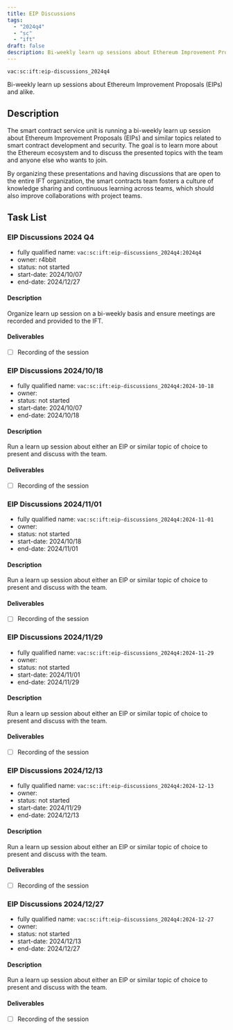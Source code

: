 ```yaml
---
title: EIP Discussions
tags:
  - "2024q4"
  - "sc"
  - "ift"
draft: false
description: Bi-weekly learn up sessions about Ethereum Improvement Proposals (EIPs) and alike.
---
```


`vac:sc:ift:eip-discussions_2024q4`

Bi-weekly learn up sessions about Ethereum Improvement Proposals (EIPs) and alike.

## Description

The smart contract service unit is running a bi-weekly learn up session about Ethereum Improvement Proposals (EIPs)
 and similar topics related to smart contract development and security.
 The goal is to learn more about the Ethereum ecosystem and to discuss the presented topics with the team and anyone else who wants to join.

By organizing these presentations and having discussions that are open to the entire IFT organization,
the smart contracts team fosters a culture of knowledge sharing and continuous learning across teams,
which should also improve collaborations with project teams.

## Task List

### EIP Discussions 2024 Q4

* fully qualified name: `vac:sc:ift:eip-discussions_2024q4:2024q4`
* owner: r4bbit
* status: not started
* start-date: 2024/10/07
* end-date: 2024/12/27

#### Description

Organize learn up session on a bi-weekly basis and ensure meetings are recorded and provided to the IFT.

#### Deliverables

- [ ] Recording of the session

### EIP Discussions 2024/10/18

* fully qualified name: `vac:sc:ift:eip-discussions_2024q4:2024-10-18`
* owner: 
* status: not started
* start-date: 2024/10/07
* end-date: 2024/10/18

#### Description

Run a learn up session about either an EIP or similar topic of choice to present and discuss with the team.

#### Deliverables

- [ ] Recording of the session

### EIP Discussions 2024/11/01

* fully qualified name: `vac:sc:ift:eip-discussions_2024q4:2024-11-01`
* owner: 
* status: not started
* start-date: 2024/10/18
* end-date: 2024/11/01

#### Description

Run a learn up session about either an EIP or similar topic of choice to present and discuss with the team.

#### Deliverables

- [ ] Recording of the session

### EIP Discussions 2024/11/29

* fully qualified name: `vac:sc:ift:eip-discussions_2024q4:2024-11-29`
* owner: 
* status: not started
* start-date: 2024/11/01
* end-date: 2024/11/29

#### Description

Run a learn up session about either an EIP or similar topic of choice to present and discuss with the team.

#### Deliverables

- [ ] Recording of the session

### EIP Discussions 2024/12/13

* fully qualified name: `vac:sc:ift:eip-discussions_2024q4:2024-12-13`
* owner: 
* status: not started
* start-date: 2024/11/29
* end-date: 2024/12/13

#### Description

Run a learn up session about either an EIP or similar topic of choice to present and discuss with the team.

#### Deliverables

- [ ] Recording of the session

### EIP Discussions 2024/12/27

* fully qualified name: `vac:sc:ift:eip-discussions_2024q4:2024-12-27`
* owner: 
* status: not started
* start-date: 2024/12/13
* end-date: 2024/12/27

#### Description

Run a learn up session about either an EIP or similar topic of choice to present and discuss with the team.

#### Deliverables

- [ ] Recording of the session

